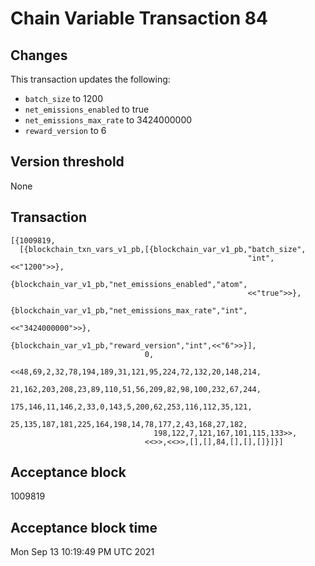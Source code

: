 # Chain Variable Transaction 84

## Changes

This transaction updates the following:

- `batch_size` to 1200
- `net_emissions_enabled` to true
- `net_emissions_max_rate` to 3424000000
- `reward_version` to 6

## Version threshold

None

## Transaction

```
[{1009819,
  [{blockchain_txn_vars_v1_pb,[{blockchain_var_v1_pb,"batch_size",
                                                     "int",<<"1200">>},
                               {blockchain_var_v1_pb,"net_emissions_enabled","atom",
                                                     <<"true">>},
                               {blockchain_var_v1_pb,"net_emissions_max_rate","int",
                                                     <<"3424000000">>},
                               {blockchain_var_v1_pb,"reward_version","int",<<"6">>}],
                              0,
                              <<48,69,2,32,78,194,189,31,121,95,224,72,132,20,148,214,
                                21,162,203,208,23,89,110,51,56,209,82,98,100,232,67,244,
                                175,146,11,146,2,33,0,143,5,200,62,253,116,112,35,121,
                                25,135,187,181,225,164,198,14,78,177,2,43,168,27,182,
                                198,122,7,121,167,101,115,133>>,
                              <<>>,<<>>,[],[],84,[],[],[]}]}]
```

## Acceptance block

1009819

## Acceptance block time

Mon Sep 13 10:19:49 PM UTC 2021
